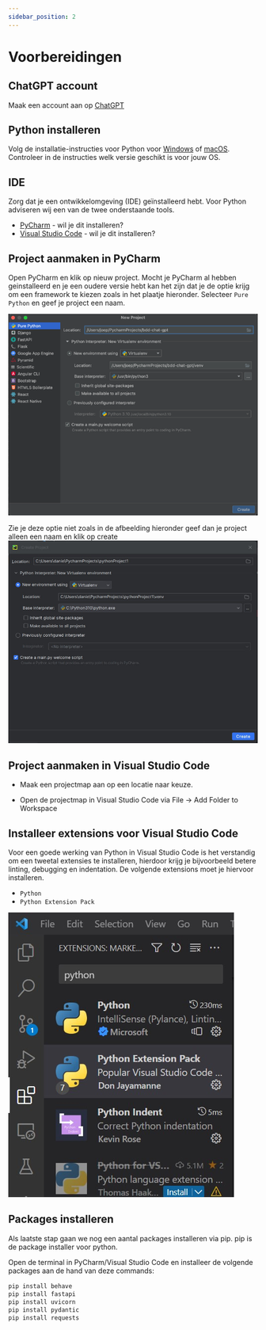 ```yaml
---
sidebar_position: 2
---
```


# Voorbereidingen

## ChatGPT account
Maak een account aan op [ChatGPT](https://chat.openai.com/)


## Python installeren
Volg de installatie-instructies voor Python voor [Windows](https://www.digitalocean.com/community/tutorials/install-python-windows-10) of [macOS](https://www.makeuseof.com/how-to-install-python-on-mac/). Controleer in de instructies welk versie geschikt is voor jouw OS.

## IDE
Zorg dat je een ontwikkelomgeving (IDE) geïnstalleerd hebt. Voor Python adviseren wij een van de twee onderstaande tools.
- [PyCharm](https://www.jetbrains.com/pycharm/download) - wil je dit installeren?
- [Visual Studio Code](https://code.visualstudio.com/Download) - wil je dit installeren? 

## Project aanmaken in PyCharm
Open PyCharm en klik op nieuw project. Mocht je PyCharm al hebben geinstalleerd en je een oudere versie hebt kan het zijn dat je de optie krijg om een framework te kiezen zoals in het plaatje hieronder. Selecteer `Pure Python` en geef je project een naam.

![project.png](project.png)


Zie je deze optie niet zoals in de afbeelding hieronder geef dan je project alleen een naam en klik op create
![python2.jpg](python2.jpg)

## Project aanmaken in Visual Studio Code
- Maak een projectmap aan op een locatie naar keuze.

- Open de projectmap in Visual Studio Code via File -> Add Folder to Workspace

## Installeer extensions voor Visual Studio Code
Voor een goede werking van Python in Visual Studio Code is het verstandig om een tweetal extensies te installeren, hierdoor krijg je bijvoorbeeld betere linting, debugging en indentation. 
De volgende extensions moet je hiervoor installeren.
- `Python`
- `Python Extension Pack`

![extension-python.jpg](extension-python.jpg)

##  Packages installeren 
Als laatste stap gaan we nog een aantal packages installeren via pip. pip is de package installer voor python. 

Open de terminal in PyCharm/Visual Studio Code en installeer de volgende packages aan de hand van deze commands:
```
pip install behave
pip install fastapi
pip install uvicorn
pip install pydantic
pip install requests
```
